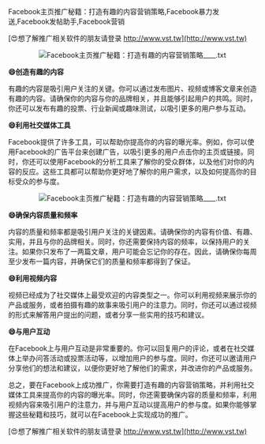 Facebook主页推广秘籍：打造有趣的内容营销策略,Facebook暴力发送,Facebook发帖助手,Facebook营销

[😍想了解推广相关软件的朋友请登录 http://www.vst.tw](http://www.vst.tw)

 <center><img src="https://vst.tw/MP4/tuiguang/png/4.png" alt="Facebook主页推广秘籍：打造有趣的内容营销策略____.txt"></center>

**😄创造有趣的内容**

有趣的内容是吸引用户关注的关键。你可以通过发布图片、视频或博客文章来创造有趣的内容。请确保你的内容与你的品牌相关，并且能够引起用户的共鸣。同时，你还可以发布有趣的投票、行业新闻或趣味测试，以吸引更多的用户参与互动。

**😄利用社交媒体工具**

Facebook提供了许多工具，可以帮助你提高你的内容的曝光率。例如，你可以使用Facebook的广告平台来创建广告，以吸引更多的用户点击你的主页或链接。同时，你还可以使用Facebook的分析工具来了解你的受众群体，以及他们对你的内容的反应。这些工具都可以帮助你更好地了解你的用户需求，以及如何提高你的目标受众的参与度。

 <center><img src="https://vst.tw/MP4/tuiguang/png/5.png" alt="Facebook主页推广秘籍：打造有趣的内容营销策略____.txt"></center>

**😄确保内容质量和频率**

内容的质量和频率都是吸引用户关注的关键因素。请确保你的内容有价值、有趣、实用，并且与你的品牌相关。同时，你还需要保持内容的频率，以保持用户的关注。如果你只发布了一两篇文章，用户可能会忘记你的存在。因此，请确保你每周至少发布一篇内容，并确保它们的质量和频率都得到了保证。

**😄利用视频内容**

视频已经成为了社交媒体上最受欢迎的内容类型之一。你可以利用视频来展示你的产品或服务，或者拍摄有趣的故事来吸引用户的注意力。同时，你还可以通过视频的形式来解答用户提出的问题，或者分享一些实用的技巧和建议。

**😄与用户互动**

在Facebook上与用户互动是非常重要的。你可以回复用户的评论，或者在社交媒体上举办问答活动或投票活动等，以增加用户的参与度。同时，你还可以邀请用户分享他们的想法和建议，以便你更好地了解他们的需求，并改进你的产品或服务。

总之，要在Facebook上成功推广，你需要打造有趣的内容营销策略，并利用社交媒体工具来提高你的内容的曝光率。同时，你还需要确保内容的质量和频率，利用视频内容来吸引用户的注意力，并与用户互动以提高用户的参与度。如果你能够掌握这些秘籍和技巧，就可以在Facebook上实现成功的推广。

[😍想了解推广相关软件的朋友请登录 http://www.vst.tw](http://www.vst.tw)



